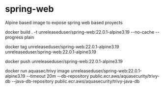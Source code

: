 # spring-web

Alpine based image to expose spring web based proyects

docker build . -t unreleaseduser/spring-web:22.0.1-alpine3.19 --no-cache --progress plain

docker tag unreleaseduser/spring-web:22.0.1-alpine3.19 unreleaseduser/spring-web:22.0.1-alpine3.19

docker push unreleaseduser/spring-web:22.0.1-alpine3.19

docker run aquasec/trivy image unreleaseduser/spring-web:22.0.1-alpine3.19 --timeout 20m --db-repository public.ecr.aws/aquasecurity/trivy-db --java-db-repository public.ecr.aws/aquasecurity/trivy-java-db

